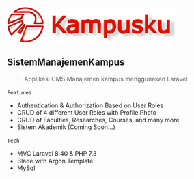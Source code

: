 ![Github Logo](/public/argon/img/brand/Kampus.png)

## SistemManajemenKampus
>  Applikasi CMS Manajemen kampus menggunakan Laravel

`Features`
* Authentication & Authorization Based on User Roles
* CRUD of 4 different User Roles with Profile Photo
* CRUD of Faculties, Researches, Courses, and many more
* Sistem Akademik (Coming Soon...)

`Tech`
* MVC Laravel 8.40 & PHP 7.3
* Blade with Argon Template
* MySql
